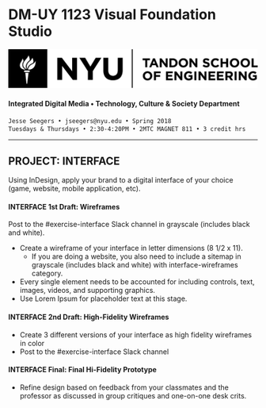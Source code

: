 # DM-UY 1123 Visual Foundation Studio
![NYU](nyu_soe_logo.png)
#### Integrated Digital Media • Technology, Culture & Society Department 
    Jesse Seegers • jseegers@nyu.edu • Spring 2018 
    Tuesdays & Thursdays • 2:30-4:20PM • 2MTC MAGNET 811 • 3 credit hrs
---


## PROJECT: INTERFACE
Using InDesign, apply your brand to a digital interface of your choice (game, website, mobile application, etc).

#### INTERFACE 1st Draft: Wireframes    
Post to the #exercise-interface Slack channel in grayscale (includes black and white). 

* Create a wireframe of your interface in letter dimensions (8 1/2 x 11). 
  * If you are doing a website, you also need to include a sitemap in grayscale (includes black and white) with interface-wireframes category. 
* Every single element needs to be accounted for including controls, text, images, videos, and supporting graphics. 
* Use Lorem Ipsum for placeholder text at this stage.

#### INTERFACE 2nd Draft: High-Fidelity Wireframes  
* Create 3 different versions of your interface as high fidelity wireframes in color
* Post to the #exercise-interface Slack channel

#### INTERFACE Final: Final Hi-Fidelity Prototype 
* Refine design based on feedback from your classmates and the professor as discussed in group critiques and one-on-one desk crits.




